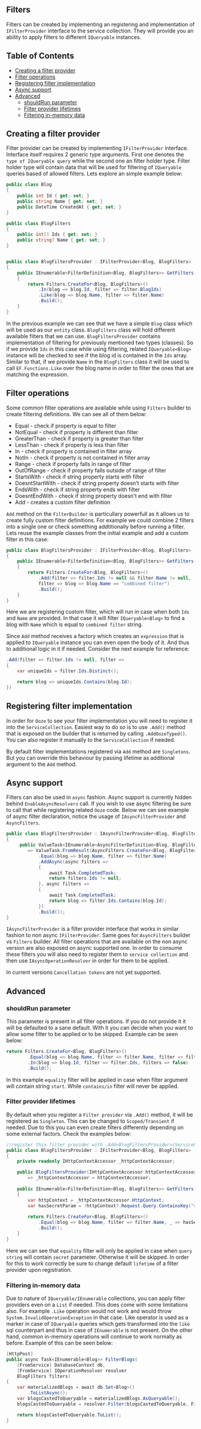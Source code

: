 ## Filters

Filters can be created by implementing an registering and implementation of `IFilterProvider` interface to the service collection. They will provide you an ability to apply filters to different `IQueryable` instances.

## Table of Contents
- [Creating a filter provider](#creating-a-filter-provider)
- [Filter operations](#filter-operations)
- [Registering filter implementation](#registering-filter-implementation)
- [Async support](#async-support)
- [Advanced](#advanced)
  - [shouldRun parameter](#shouldrun-parameter)
  - [Filter provider lifetimes](#filter-provider-lifetimes)
  - [Filtering in-memory data](#filtering-in-memory-data)
  

## Creating a filter provider
Filter provider can be created by implementing `IFilterProvider` interface. Interface itself requires 2 generic type arguments. First one denotes the `type of IQueryable query` while the second one an filter holder type. Filter holder type will contain data that will be used for filtering of `IQueryable` queries based of allowed filters. Lets explore an simple example below:

```csharp
public class Blog 
{
    public int Id { get; set; }
    public string Name { get; set; }
    public DateTime CreatedAt { get; set; }
}

public class BlogFilters
{
    public int[] Ids { get; set; }
    public string? Name { get; set; }
}


public class BlogFiltersProvider : IFilterProvider<Blog, BlogFilters>
{
    public IEnumerable<FilterDefinition<Blog, BlogFilters>> GetFilters()
    {
        return Filters.CreateFor<Blog, BlogFilters>()
            .In(blog => blog.Id, filter => filter.BlogIds)
            .Like(blog => blog.Name, filter => filter.Name)
            .Build();
    }
}

```

In the previous example we can see that we have a simple `Blog` class which will be used as our `entity` class. `BlogFilters` class will hold different available filters that we can use. `BlogFiltersProvider` contains implementation of filtering for previously mentioned two types (classes). So if we provide `Ids` in this case while using filtering, related `IQueryable<Blog>` instance will be checked to see if the blog id is contained in the `Ids` array. Similar to that, if we provide `Name` in the `BlogFilters` class it will be used to call `EF.Functions.Like` over the blog name in order to filter the ones that are matching the expression.

## Filter operations
Some common filter operations are available while using `Filters` builder to create filtering definitions. We can see all of them below:
 - Equal - check if property is equal to filter
 - NotEqual - check if property is different than filter
 - GreaterThan - check if property is greater than filter
 - LessThan - check if property is less than filter
 - In - check if property is contained in filter array
 - NotIn - check if property is not contained in filter array
 - Range - check if property falls in range of filter
 - OutOfRange - check if property falls outside of range of filter
 - StartsWith - check if string property starts with filter
 - DoesntStartWith - check if string property doesn't starts with filter
 - EndsWith - check if string property ends with filter
 - DoesntEndWith - check if string property doesn't end with filter
 - Add - creates a custom filter definition

`Add` method on the `FilterBuilder` is particullary powerfull as it allows us to create fully custom filter definitions. For example we could combine 2 filters into a single one or check something addtitionally before running a filter. Lets reuse the example classes from the initial example and add a custom filter in this case:

```csharp
public class BlogFiltersProvider : IFilterProvider<Blog, BlogFilters>
{
    public IEnumerable<FilterDefinition<Blog, BlogFilters>> GetFilters()
    {
        return Filters.CreateFor<Blog, BlogFilters>()
            .Add(filter => filter.Ids != null && filter.Name != null,
            filter => blog => blog.Name == "combined filter")
            .Build();
    }
}
```

Here we are registering custom filter, which will run in case when both `Ids` and `Name` are provided. In that case it will filter `IQueryable<Blog>` to find a blog with `Name` which is equal to `combined filter` string. 

Since `Add` method receives a factory which creates an `expression` that is applied to `IQueryable` instance you can even open the body of it. And thus to additional logic in it if needed. Consider the next example for reference:

```csharp
.Add(filter => filter.Ids != null, filter => 
{
    var uniqueIds = filter.Ids.Distinct();

    return blog => uniqueIds.Contains(blog.Id);
})
```

## Registering filter implementation
In order for `Ooze` to see your filter implementation you will need to register it into the `ServiceCollection`. Easiest way to do so is to use `.Add()` method that is exposed on the builder that is returned by calling `.AddOozeTyped()`. You can also register it manually to the `ServiceCollection` if needed.

By default filter implementations registered via `Add` method are `Singletons`. But you can override this behaviour by passing lifetime as additional argument to the `Add` method.

## Async support
Filters can also be used in `async` fashion. Async support is currently hidden behind `EnableAsyncResolvers` call. If you wish to use async filtering be sure to call that while registering related `Ooze` code. Below we can see example of async filter declaration, notice the usage of `IAsyncFilterProvider` and `AsyncFilters`.

```csharp
public class BlogFiltersProvider : IAsyncFilterProvider<Blog, BlogFilters>
{
     public ValueTask<IEnumerable<AsyncFilterDefinition<Blog, BlogFilters>>> GetFiltersAsync()
        => ValueTask.FromResult(AsyncFilters.CreateFor<Blog, BlogFilters>()
            .Equal(blog => blog.Name, filter => filter.Name)
            .AddAsync(async filters =>
            {
                await Task.CompletedTask;
                return filters.Ids != null;
            }, async filters =>
            {
                await Task.CompletedTask;
                return blog => filter.Ids.Contains(blog.Id);
            })
            .Build());
}
```

`IAsyncFilterProvider` is a filter provider interface that works in similar fashion to non async `IFilterProvider`. Same goes for `AsyncFilters` builder vs `Filters` builder. All filter operations that are available on the non async version are also exposed on async supported one. In order to consume these filters you will also need to register them to `service collection` and then use `IAsyncOperationResolver` in order for them to be applied.

In current versions `Cancellation tokens` are not yet supported.

## Advanced

### shouldRun parameter
This parameter is present in all filter operations. If you do not provide it it will be defaulted to a sane default. With it you can decide when you want to allow some filter to be applied or to be skipped. Example can be seen below:

```csharp
return Filters.CreateFor<Blog, BlogFilters>()
        .Equal(blog => blog.Name, filter => filter.Name, filter => filter.Name?.StartsWith("start"))
        .In(blog => blog.Id, filter => filter.Ids, filters => false)
        .Build();
```

In this example `equality` filter will be applied in case when filter argument will contain string `start`. While `contains/in` filter will never be applied.

### Filter provider lifetimes
By default when you register a `Filter provider` via `.Add()` method, it will be registered as `Singleton`. This can be changed to `Scoped/Transient` if needed. Due to this you can even create filters differently depending on some external factors. Check the examples below:

```csharp
//register this filter provider with .Add<BlogFiltersProvider>(ServiceLifetime.Scoped)
public class BlogFiltersProvider : IFilterProvider<Blog, BlogFilters>
{
    private readonly IHttpContextAccessor _httpContextAccessor;

    public BlogFiltersProvider(IHttpContextAccessor httpContextAccessor) 
        => _httpContextAccessor = httpContextAccessor;
    
    public IEnumerable<FilterDefinition<Blog, BlogFilters>> GetFilters()
    {
        var httpContext = _httpContextAccessor.HttpContext;
        var hasSecretParam = !httpContext?.Request.Query.ContainsKey("secret") ?? false;
        
        return Filters.CreateFor<Blog, BlogFilters>()
            .Equal(blog => blog.Name, filter => filter.Name, _ => hasSecretParam)
            .Build();
    }
}
```

Here we can see that `equality` filter will only be applied in case when `query string` will contain `secret` parameter. Otherwise it will be skipped. In order for this to work correctly be sure to change default `lifetime` of a filter provider upon registration.

### Filtering in-memory data
Due to nature of `IQueryable/IEnumerable` collections, you can apply filter providers even on a `List` if needed. This does come with some limitations also. For example `.Like` operation would not work and would throw `System.InvalidOperationException` in that case. Like operator is used as a marker in case of `IQueryable` queries which gets transformed into the `like` sql counterpart and thus in case of `IEnumerable` is not present. On the other hand, common in-memory operations will continue to work normally as before. Example of this can be seen below:

```csharp
[HttpPost]
public async Task<IEnumerable<Blog>> FilterBlogs(
    [FromService] DatabaseContext db,
    [FromService] IOperationResolver resolver
    BlogFilters filters)
{
    var materializedBlogs = await db.Set<Blog>()
        .ToListAsync();
    var blogsCastedToQueryable = materializedBlogs.AsQueryable();
    blogsCastedToQueryable = resolver.Filter(blogsCastedToQueryable, Filters);

    return blogsCastedToQueryable.ToList();
}
```